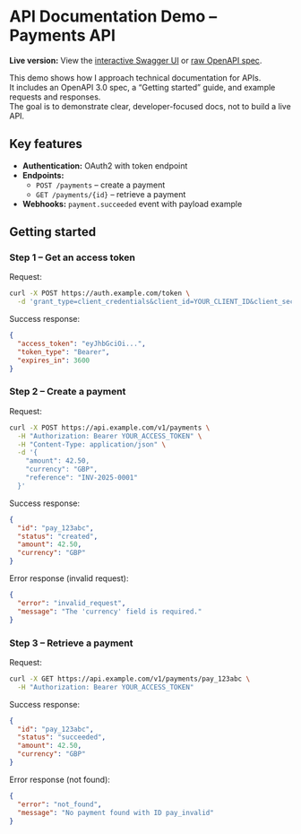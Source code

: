 # API Documentation Demo – Payments API

**Live version:** View the [interactive Swagger UI](index.html) or [raw OpenAPI spec](openapi.yaml).

This demo shows how I approach technical documentation for APIs.  
It includes an OpenAPI 3.0 spec, a “Getting started” guide, and example requests and responses.  
The goal is to demonstrate clear, developer-focused docs, not to build a live API.  

## Key features
- **Authentication:** OAuth2 with token endpoint  
- **Endpoints:**  
  - `POST /payments` – create a payment  
  - `GET /payments/{id}` – retrieve a payment  
- **Webhooks:** `payment.succeeded` event with payload example  

## Getting started

### Step 1 – Get an access token

Request:
```bash
curl -X POST https://auth.example.com/token \
  -d 'grant_type=client_credentials&client_id=YOUR_CLIENT_ID&client_secret=YOUR_CLIENT_SECRET'
```

Success response:
```json
{
  "access_token": "eyJhbGciOi...",
  "token_type": "Bearer",
  "expires_in": 3600
}
```

### Step 2 – Create a payment

Request:
```bash
curl -X POST https://api.example.com/v1/payments \
  -H "Authorization: Bearer YOUR_ACCESS_TOKEN" \
  -H "Content-Type: application/json" \
  -d '{
    "amount": 42.50,
    "currency": "GBP",
    "reference": "INV-2025-0001"
  }'
```

Success response:
```json
{
  "id": "pay_123abc",
  "status": "created",
  "amount": 42.50,
  "currency": "GBP"
}
```

Error response (invalid request):
```json
{
  "error": "invalid_request",
  "message": "The 'currency' field is required."
}
```

### Step 3 – Retrieve a payment

Request:
```bash
curl -X GET https://api.example.com/v1/payments/pay_123abc \
  -H "Authorization: Bearer YOUR_ACCESS_TOKEN"
```

Success response:
```json
{
  "id": "pay_123abc",
  "status": "succeeded",
  "amount": 42.50,
  "currency": "GBP"
}
```

Error response (not found):
```json
{
  "error": "not_found",
  "message": "No payment found with ID pay_invalid"
}
```
